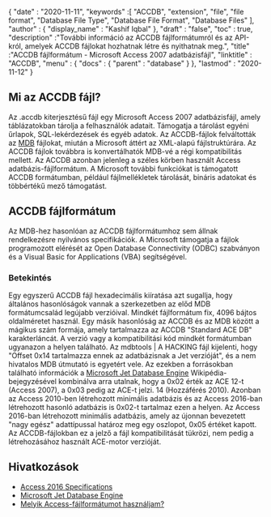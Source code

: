 {
  "date" : "2020-11-11",
  "keywords" :[ "ACCDB", "extension", "file", "file format", "Database File Type", "Database File Format", "Database Files" ],
  "author" : {
    "display_name" : "Kashif Iqbal"
},
  "draft" : "false",
  "toc" : true,
  "description" :"További információ az ACCDB fájlformátumról és az API-król, amelyek ACCDB fájlokat hozhatnak létre és nyithatnak meg.",
  "title" :"ACCDB fájlformátum - Microsoft Access 2007 adatbázisfájl",
  "linktitle" : "ACCDB",
  "menu" : {
    "docs" : {
      "parent" : "database"
}
},
  "lastmod" : "2020-11-12"
}

## Mi az ACCDB fájl?

Az .accdb kiterjesztésű fájl egy Microsoft Access 2007 adatbázisfájl, amely táblázatokban tárolja a felhasználók adatait. Támogatja a tárolást
egyéni űrlapok, SQL-lekérdezések és egyéb adatok. Az ACCDB-fájlok felváltották az [MDB](/hu/database/mdb/) fájlokat, miután a Microsoft áttért az XML-alapú fájlstruktúrára. Az ACCDB fájlok továbbra is konvertálhatók MDB-vé a régi kompatibilitás mellett. Az ACCDB azonban jelenleg a széles körben használt Access adatbázis-fájlformátum. A Microsoft további funkciókat is támogatott ACCDB formátumban, például fájlmellékletek tárolását, bináris adatokat és többértékű mező támogatást.

## ACCDB fájlformátum

Az MDB-hez hasonlóan az ACCDB fájlformátumhoz sem állnak rendelkezésre nyilvános specifikációk. A Microsoft támogatja a fájlok programozott elérését az Open Database Connectivity (ODBC) szabványon és a Visual Basic for Applications (VBA) segítségével.

### Betekintés

Egy egyszerű ACCDB fájl hexadecimális kiíratása azt sugallja, hogy általános hasonlóságok vannak a szerkezetben az előd MDB formátumcsalád legújabb verzióival. Mindkét fájlformátum fix, 4096 bájtos oldalméretet használ. Egy másik hasonlóság az ACCDB és az MDB között a mágikus szám formája, amely tartalmazza az ACCDB "Standard ACE DB" karakterláncát. A verzió vagy a kompatibilitási kód mindkét formátumban ugyanazon a helyen található. Az mdbtools | A HACKING fájl kijelenti, hogy "Offset 0x14 tartalmazza ennek az adatbázisnak a Jet verzióját", és a nem hivatalos MDB útmutató is egyetért vele. Az ezekben a forrásokban található információk a [Microsoft Jet Database Engine](https://en.wikipedia.org/wiki/Microsoft_Jet_Database_Engine) Wikipédia-bejegyzésével kombinálva arra utalnak, hogy a 0x02 érték az ACE 12-t (Access 2007), a 0x03 pedig az ACE-t jelzi. 14 (Hozzáférés 2010). Azonban az Access 2010-ben létrehozott minimális adatbázis és az Access 2016-ban létrehozott hasonló adatbázis is 0x02-t tartalmaz ezen a helyen. Az Access 2016-ban létrehozott minimális adatbázis, amely az újonnan bevezetett "nagy egész" adattípussal határoz meg egy oszlopot, 0x05 értéket kapott. Az ACCDB-fájlokban ez a jelző a fájl kompatibilitását tükrözi, nem pedig a létrehozásához használt ACE-motor verzióját.

## Hivatkozások

* [Access 2016 Specifications](https://support.microsoft.com/en-us/office/access-specifications-0cf3c66f-9cf2-4e32-9568-98c1025bb47c?ui=en-us&rs=en-us&ad=us)
* [Microsoft Jet Database Engine](https://en.wikipedia.org/wiki/Microsoft_Jet_Database_Engine)
* [Melyik Access-fájlformátumot használjam?](https://support.microsoft.com/en-us/office/which-access-file-format-should-i-use-012d9ab3-d14c-479e-b617-be66f9070b41?ui=en-us&rs=en-us&ad=us)
